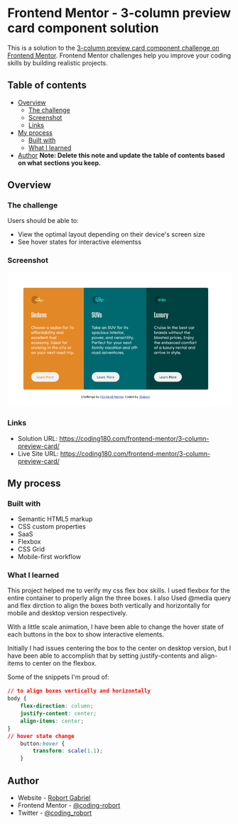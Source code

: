 # Frontend Mentor - 3-column preview card component solution

This is a solution to the [3-column preview card component challenge on Frontend Mentor](https://www.frontendmentor.io/challenges/3column-preview-card-component-pH92eAR2-). Frontend Mentor challenges help you improve your coding skills by building realistic projects. 

## Table of contents

- [Overview](#overview)
  - [The challenge](#the-challenge)
  - [Screenshot](#screenshot)
  - [Links](#links)
- [My process](#my-process)
  - [Built with](#built-with)
  - [What I learned](#what-i-learned)
- [Author](#author)
**Note: Delete this note and update the table of contents based on what sections you keep.**

## Overview

### The challenge

Users should be able to:

- View the optimal layout depending on their device's screen size
- See hover states for interactive elementss

### Screenshot

![](./screenshot.jpg)


### Links

- Solution URL: https://coding180.com/frontend-mentor/3-column-preview-card/
- Live Site URL: https://coding180.com/frontend-mentor/3-column-preview-card/

## My process

### Built with

- Semantic HTML5 markup
- CSS custom properties
- SaaS
- Flexbox
- CSS Grid
- Mobile-first workflow


### What I learned

This project helped me to verify my css flex box skills.
I used flexbox for the entire container to properly align the three boxes. 
I also Used @media query and flex dirction to align the boxes both vertically and horizontally for mobile and desktop version respectively.

With a little scale animation, I have been able to change the hover state of each buttons in the box to show interactive elements.

Initially I had issues centering the box to the center on desktop version, but I have been able to accomplish that by setting justify-contents and align-items to center on the flexbox.

Some of the snippets I'm proud of:


```css
// to align boxes vertically and horizontally
body {
    flex-direction: column;
    justify-content: center;
    align-items: center;
}
// hover state change
    button:hover {
        transform: scale(1.1);
    }
```


## Author

- Website - [Robort Gabriel](https://robortdev.com)
- Frontend Mentor - [@coding-robort](https://www.frontendmentor.io/profile/coding-robort)
- Twitter - [@coding_robort](https://www.twitter.com/coding_robort)


